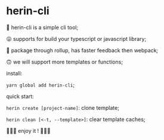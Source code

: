 # herin-cli

🤣 herin-cli is a simple cli tool;

😛 supports for build your typescript or javascript library;

👻 package through rollup, has faster feedback then webpack;

🙃 we will support more templates or functions;

install:

`yarn global add herin-cli`;

quick start:

`herin create [project-name]`: clone template;

`herin clean [<-t, --template>]`: clear template caches;

🎉🎉🎉 enjoy it ! 🎉🎉🎉
